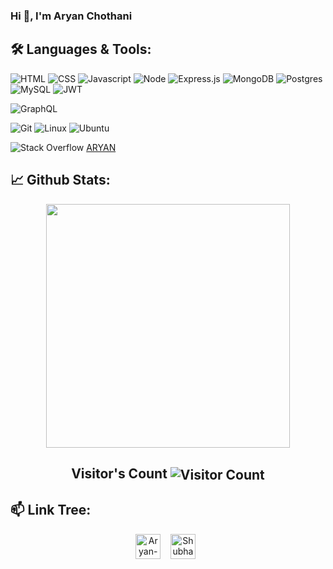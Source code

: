 ### Hi 👋, I'm Aryan Chothani

<!--
**Aryan4514/Aryan4514** is a ✨ _special_ ✨ repository because its `README.md` (this file) appears on your GitHub profile.

<h1 align="center">Hi 👋, I'm Aryan Chothani</h1>

## &nbsp; &nbsp;<img src="https://media.giphy.com/media/WUlplcMpOCEmTGBtBW/giphy.gif" width="30"> **About Me**

<img align="right" alt="Coding" width="400" src="https://media.giphy.com/media/Y4ak9Ki2GZCbJxAnJD/giphy.gif">


Hello, I'm Aryan Chothani, A full stack web developer and ML enthusiast. I am working on Node JS and planning to Dive deep into latest technologies like serverless, Elixir, etc. I am curently working on Open Source. Looking for a time in life to really follow the loop :
<br/><br/>
```
while(alive){
    eat();
    code() || travel();
    sleep();
}
```
<!--
while(alive){<br/>
    &nbsp;&nbsp;&nbsp;&nbsp;&nbsp;&nbsp;eat();<br/>
    &nbsp;&nbsp;&nbsp;&nbsp;&nbsp;&nbsp;code() || travel();<br/>
    &nbsp;&nbsp;&nbsp;&nbsp;&nbsp;&nbsp;sleep();<br/>
}<br/>
-->

## 🛠️ **Languages & Tools:**

![HTML](https://img.shields.io/badge/html%20-%23E34F26.svg?&style=for-the-badge&logo=html5&logoColor=white)
![CSS](https://img.shields.io/badge/css%20-%231572B6.svg?&style=for-the-badge&logo=css3&logoColor=white)
![Javascript](https://img.shields.io/badge/-Javascript-ffb400?style=for-the-badge&logo=javascript&logoColor=ffff3f)
![Node](https://img.shields.io/badge/-Node-blue?style=for-the-badge&logo=node.js)
![Express.js](https://img.shields.io/badge/express.js-%23404d59.svg?style=for-the-badge&logo=express&logoColor=%2361DAFB)
![MongoDB](https://img.shields.io/badge/-MongoDB-green?style=for-the-badge&logo=mongodb)
![Postgres](https://img.shields.io/badge/postgres-%23316192.svg?style=for-the-badge&logo=postgresql&logoColor=white)
![MySQL](https://img.shields.io/badge/mysql-%2300f.svg?style=for-the-badge&logo=mysql&logoColor=white)
![JWT](https://img.shields.io/badge/JWT-black?style=for-the-badge&logo=JSON%20web%20tokens)

![GraphQL](https://img.shields.io/badge/-GraphQL-violet?style=for-the-badge&logo=graphql)

![Git](https://img.shields.io/badge/git%20-%23F05033.svg?&style=for-the-badge&logo=git&logoColor=white)
![Linux](https://img.shields.io/badge/-linux-772953?style=for-the-badge&logo=linux)
![Ubuntu](https://img.shields.io/badge/-Ubuntu-orange?style=for-the-badge&logo=ubuntu)

![Stack Overflow](https://img.shields.io/badge/-Stackoverflow-FE7A16?style=for-the-badge&logo=stack-overflow&logoColor=white)
<a href="https://stackoverflow.com/users/12761193/aryan">ARYAN</a>

## 📈 **Github Stats:**

<p align="center"  href="https://github.com/Aryan4514">
    <a href="https://github.com/Aryan4514">
        <img  width="390" src="https://github-readme-stats.vercel.app/api?username=Aryan4514&show_icons=true&include_all_commits=true&theme=blue-green&count_private=true">
    </a>
    <!--<a href="https://github.com/Aryan4514">
        <img  width="390" src="https://github-readme-streak-stats.herokuapp.com/?user=Aryan4514&theme=tokyonight" />
    </a>-->
</p>
<p align="center">
  <h2 align="center">Visitor's Count <img align="center" src="https://profile-counter.glitch.me/Aryan4514/count.svg" alt="Visitor Count" /></h2>
</p>


## 📫 **Link Tree:**
<p align="center">
<a href="https://www.linkedin.com/in/aryan-chothani/" target="_blank"><img align="center" src="https://cdn.jsdelivr.net/npm/simple-icons@3.0.1/icons/linkedin.svg" alt="Aryan-Chothani" height="40" width="40" /></a>  &nbsp;&nbsp;   
<a href="mailto:aryanchothani4514@gmail.com" target="_blank"><img align="center" src="https://cdn.jsdelivr.net/npm/simple-icons@3.0.1/icons/gmail.svg" alt="Shubham-Kumar-2000" height="40" width="40" /></a>&nbsp;&nbsp;
<!-- <a href="https://www.youtube.com/c/GeekTalks" target="_blank"><img align="center" src="https://cdn.jsdelivr.net/npm/simple-icons@3.0.1/icons/youtube.svg" alt="Shubham-Kumar-2000" height="40" width="40" /></a> -->

